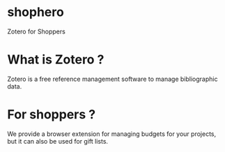 # shophero
Zotero for Shoppers

# What is Zotero ?
Zotero is a free reference management software to manage bibliographic data.

# For shoppers ?
We provide a browser extension for managing budgets for your projects, but it can also be used for gift lists.
